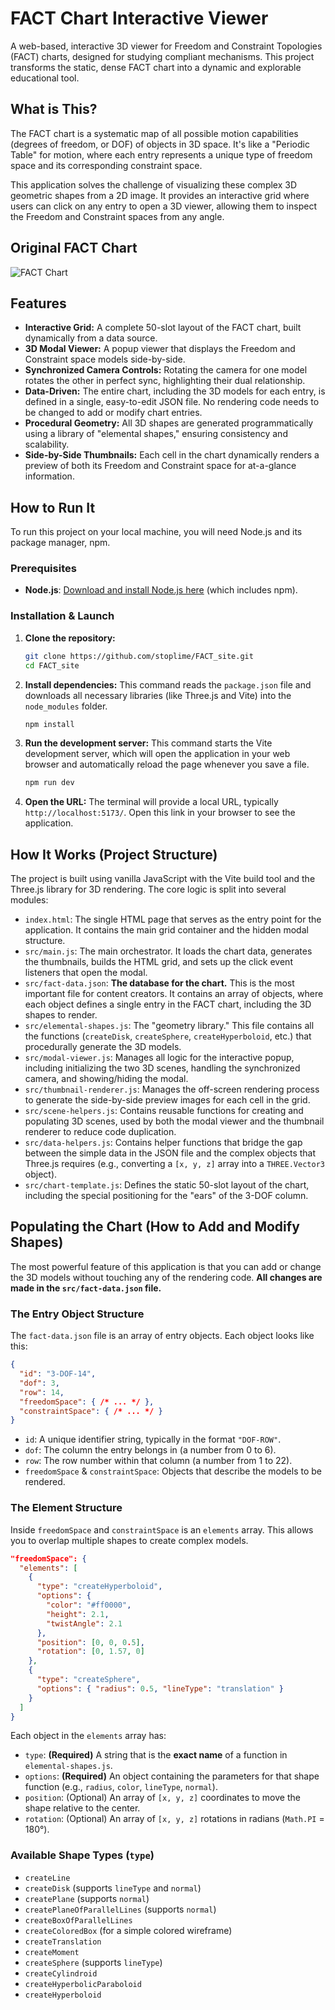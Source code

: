 # FACT Chart Interactive Viewer

A web-based, interactive 3D viewer for Freedom and Constraint Topologies (FACT) charts, designed for studying compliant mechanisms. This project transforms the static, dense FACT chart into a dynamic and explorable educational tool.

## What is This?

The FACT chart is a systematic map of all possible motion capabilities (degrees of freedom, or DOF) of objects in 3D space. It's like a "Periodic Table" for motion, where each entry represents a unique type of freedom space and its corresponding constraint space.

This application solves the challenge of visualizing these complex 3D geometric shapes from a 2D image. It provides an interactive grid where users can click on any entry to open a 3D viewer, allowing them to inspect the Freedom and Constraint spaces from any angle.

## Original FACT Chart
![FACT Chart](images/FACT_chart.png)

## Features

-   **Interactive Grid:** A complete 50-slot layout of the FACT chart, built dynamically from a data source.
-   **3D Modal Viewer:** A popup viewer that displays the Freedom and Constraint space models side-by-side.
-   **Synchronized Camera Controls:** Rotating the camera for one model rotates the other in perfect sync, highlighting their dual relationship.
-   **Data-Driven:** The entire chart, including the 3D models for each entry, is defined in a single, easy-to-edit JSON file. No rendering code needs to be changed to add or modify chart entries.
-   **Procedural Geometry:** All 3D shapes are generated programmatically using a library of "elemental shapes," ensuring consistency and scalability.
-   **Side-by-Side Thumbnails:** Each cell in the chart dynamically renders a preview of both its Freedom and Constraint space for at-a-glance information.

## How to Run It

To run this project on your local machine, you will need Node.js and its package manager, npm.

### Prerequisites

-   **Node.js**: [Download and install Node.js here](https://nodejs.org/) (which includes npm).

### Installation & Launch

1.  **Clone the repository:**
    ```bash
    git clone https://github.com/stoplime/FACT_site.git
    cd FACT_site
    ```

2.  **Install dependencies:**
    This command reads the `package.json` file and downloads all necessary libraries (like Three.js and Vite) into the `node_modules` folder.
    ```bash
    npm install
    ```

3.  **Run the development server:**
    This command starts the Vite development server, which will open the application in your web browser and automatically reload the page whenever you save a file.
    ```bash
    npm run dev
    ```

4.  **Open the URL:**
    The terminal will provide a local URL, typically `http://localhost:5173/`. Open this link in your browser to see the application.

## How It Works (Project Structure)

The project is built using vanilla JavaScript with the Vite build tool and the Three.js library for 3D rendering. The core logic is split into several modules:

-   `index.html`: The single HTML page that serves as the entry point for the application. It contains the main grid container and the hidden modal structure.
-   `src/main.js`: The main orchestrator. It loads the chart data, generates the thumbnails, builds the HTML grid, and sets up the click event listeners that open the modal.
-   `src/fact-data.json`: **The database for the chart.** This is the most important file for content creators. It contains an array of objects, where each object defines a single entry in the FACT chart, including the 3D shapes to render.
-   `src/elemental-shapes.js`: The "geometry library." This file contains all the functions (`createDisk`, `createSphere`, `createHyperboloid`, etc.) that procedurally generate the 3D models.
-   `src/modal-viewer.js`: Manages all logic for the interactive popup, including initializing the two 3D scenes, handling the synchronized camera, and showing/hiding the modal.
-   `src/thumbnail-renderer.js`: Manages the off-screen rendering process to generate the side-by-side preview images for each cell in the grid.
-   `src/scene-helpers.js`: Contains reusable functions for creating and populating 3D scenes, used by both the modal viewer and the thumbnail renderer to reduce code duplication.
-   `src/data-helpers.js`: Contains helper functions that bridge the gap between the simple data in the JSON file and the complex objects that Three.js requires (e.g., converting a `[x, y, z]` array into a `THREE.Vector3` object).
-   `src/chart-template.js`: Defines the static 50-slot layout of the chart, including the special positioning for the "ears" of the 3-DOF column.

## Populating the Chart (How to Add and Modify Shapes)

The most powerful feature of this application is that you can add or change the 3D models without touching any of the rendering code. **All changes are made in the `src/fact-data.json` file.**

### The Entry Object Structure

The `fact-data.json` file is an array of entry objects. Each object looks like this:

```json
{
  "id": "3-DOF-14",
  "dof": 3,
  "row": 14,
  "freedomSpace": { /* ... */ },
  "constraintSpace": { /* ... */ }
}
```

-   `id`: A unique identifier string, typically in the format `"DOF-ROW"`.
-   `dof`: The column the entry belongs in (a number from 0 to 6).
-   `row`: The row number within that column (a number from 1 to 22).
-   `freedomSpace` & `constraintSpace`: Objects that describe the models to be rendered.

### The Element Structure

Inside `freedomSpace` and `constraintSpace` is an `elements` array. This allows you to overlap multiple shapes to create complex models.

```json
"freedomSpace": {
  "elements": [
    {
      "type": "createHyperboloid",
      "options": {
        "color": "#ff0000",
        "height": 2.1,
        "twistAngle": 2.1
      },
      "position": [0, 0, 0.5],
      "rotation": [0, 1.57, 0]
    },
    {
      "type": "createSphere",
      "options": { "radius": 0.5, "lineType": "translation" }
    }
  ]
}
```

Each object in the `elements` array has:
-   `type`: **(Required)** A string that is the **exact name** of a function in `elemental-shapes.js`.
-   `options`: **(Required)** An object containing the parameters for that shape function (e.g., `radius`, `color`, `lineType`, `normal`).
-   `position`: (Optional) An array of `[x, y, z]` coordinates to move the shape relative to the center.
-   `rotation`: (Optional) An array of `[x, y, z]` rotations in radians (`Math.PI` = 180°).

### Available Shape Types (`type`)

-   `createLine`
-   `createDisk` (supports `lineType` and `normal`)
-   `createPlane` (supports `normal`)
-   `createPlaneOfParallelLines` (supports `normal`)
-   `createBoxOfParallelLines`
-   `createColoredBox` (for a simple colored wireframe)
-   `createTranslation`
-   `createMoment`
-   `createSphere` (supports `lineType`)
-   `createCylindroid`
-   `createHyperbolicParaboloid`
-   `createHyperboloid`
